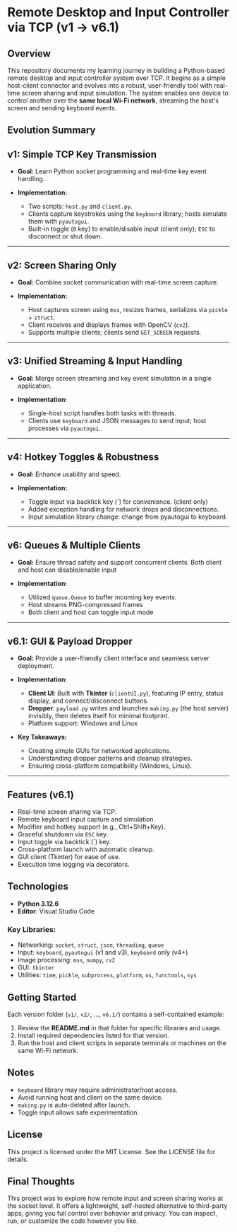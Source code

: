 # Remote Desktop and Input Controller via TCP (v1 → v6.1)

## Overview

This repository documents my learning journey in building a Python-based remote desktop and input controller system over TCP. It begins as a simple host-client connector and evolves into a robust, user-friendly tool with real-time screen sharing and input simulation. The system enables one device to control another over the **same local Wi-Fi network**, streaming the host's screen and sending keyboard events.

## Evolution Summary

## v1: Simple TCP Key Transmission

* **Goal:** Learn Python socket programming and real-time key event handling.
* **Implementation:**

  * Two scripts: `host.py` and `client.py`.
  * Clients capture keystrokes using the `keyboard` library; hosts simulate them with `pyautogui`.
  * Built-in toggle (`0` key) to enable/disable input (client only); `ESC` to disconnect or shut down.

---

## v2: Screen Sharing Only

* **Goal:** Combine socket communication with real-time screen capture.
* **Implementation:**

  * Host captures screen using `mss`, resizes frames, serializes via `pickle` + `struct`.
  * Client receives and displays frames with OpenCV (`cv2`).
  * Supports multiple clients; clients send `GET_SCREEN` requests.

---

## v3: Unified Streaming & Input Handling

* **Goal:** Merge screen streaming and key event simulation in a single application.
* **Implementation:**

  * Single-host script handles both tasks with threads.
  * Clients use `keyboard` and JSON messages to send input; host processes via `pyautogui`..

---

## v4: Hotkey Toggles & Robustness

* **Goal:** Enhance usability and speed.
* **Implementation:**

  * Toggle input via backtick key (\`) for convenience. (client only)
  * Added exception handling for network drops and disconnections.
  * Input simulation library change: change from pyautogui to keyboard.

---

## v6: Queues & Multiple Clients

* **Goal:** Ensure thread safety and support concurrent clients. Both client and host can disable/enable input
* **Implementation:**

  * Utilized `queue.Queue` to buffer incoming key events.
  * Host streams PNG-compressed frames
  * Both client and host can toggle input mode

---

## v6.1: GUI & Payload Dropper

* **Goal:** Provide a user-friendly client interface and seamless server deployment.
* **Implementation:**

  * **Client UI**: Built with **Tkinter** (`clientUI.py`), featuring IP entry, status display, and connect/disconnect buttons.
  * **Dropper**: `payload.py` writes and launches `making.py` (the host server) invisibly, then deletes itself for minimal footprint.
  * Platform support: Windows and Linux
* **Key Takeaways:**

  * Creating simple GUIs for networked applications.
  * Understanding dropper patterns and cleanup strategies.
  * Ensuring cross-platform compatibility (Windows, Linux).

---

## Features (v6.1)

* Real-time screen sharing via TCP.
* Remote keyboard input capture and simulation.
* Modifier and hotkey support (e.g., Ctrl+Shift+Key).
* Graceful shutdown via `ESC` key.
* Input toggle via backtick (\`) key.
* Cross-platform launch with automatic cleanup.
* GUI client (Tkinter) for ease of use.
* Execution time logging via decorators.

## Technologies

* **Python 3.12.6**
* **Editor**: Visual Studio Code

### Key Libraries:

* Networking: `socket`, `struct`, `json`, `threading`, `queue`
* Input: `keyboard`, `pyautogui` (v1 and v3), `keyboard` only (v4+)
* Image processing: `mss`, `numpy`, `cv2`
* GUI: `tkinter`
* Utilities: `time`, `pickle`, `subprocess`, `platform`, `os`, `functools`, `sys`

## Getting Started

Each version folder (`v1/`, `v2/`, ..., `v6.1/`) contains a self-contained example:

1. Review the **README.md** in that folder for specific libraries and usage.
2. Install required dependencies listed for that version.
3. Run the host and client scripts in separate terminals or machines on the same Wi-Fi network.

## Notes

* `keyboard` library may require administrator/root access.
* Avoid running host and client on the same device.
* `making.py` is auto-deleted after launch.
* Toggle input allows safe experimentation.

## License

This project is licensed under the MIT License. See the LICENSE file for details.

## Final Thoughts

This project was to explore how remote input and screen sharing works at the socket level. It offers a lightweight, self-hosted alternative to third-party apps, giving you full control over behavior and privacy. You can inspect, run, or customize the code however you like.
